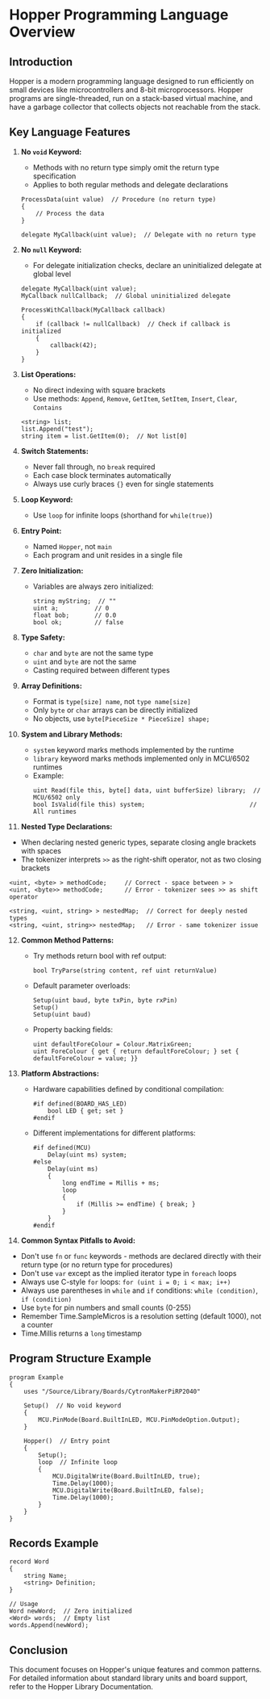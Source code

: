 # Hopper Programming Language Overview

## Introduction

Hopper is a modern programming language designed to run efficiently on small devices like microcontrollers and 8-bit microprocessors. Hopper programs are single-threaded, run on a stack-based virtual machine, and have a garbage collector that collects objects not reachable from the stack.

## Key Language Features

1. **No `void` Keyword:**
   - Methods with no return type simply omit the return type specification
   - Applies to both regular methods and delegate declarations
   ```hopper
   ProcessData(uint value)  // Procedure (no return type)
   {
       // Process the data
   }
   
   delegate MyCallback(uint value);  // Delegate with no return type
   ```

2. **No `null` Keyword:**
   - For delegate initialization checks, declare an uninitialized delegate at global level
   ```hopper
   delegate MyCallback(uint value);
   MyCallback nullCallback;  // Global uninitialized delegate
   
   ProcessWithCallback(MyCallback callback)
   {
       if (callback != nullCallback)  // Check if callback is initialized
       {
           callback(42);
       }
   }
   ```

3. **List Operations:**
   - No direct indexing with square brackets
   - Use methods: `Append`, `Remove`, `GetItem`, `SetItem`, `Insert`, `Clear`, `Contains`
   ```hopper
   <string> list;
   list.Append("test");
   string item = list.GetItem(0);  // Not list[0]
   ```

4. **Switch Statements:**
   - Never fall through, no `break` required
   - Each case block terminates automatically
   - Always use curly braces `{}` even for single statements

5. **Loop Keyword:**
   - Use `loop` for infinite loops (shorthand for `while(true)`)

6. **Entry Point:**
   - Named `Hopper`, not `main`
   - Each program and unit resides in a single file

7. **Zero Initialization:**
   - Variables are always zero initialized:
     ```hopper
     string myString;  // ""
     uint a;          // 0
     float bob;       // 0.0
     bool ok;         // false
     ```

8. **Type Safety:**
   - `char` and `byte` are not the same type
   - `uint` and `byte` are not the same
   - Casting required between different types

9. **Array Definitions:**
   - Format is `type[size] name`, not `type name[size]`
   - Only `byte` or `char` arrays can be directly initialized
   - No objects, use `byte[PieceSize * PieceSize] shape;`

10. **System and Library Methods:**
    - `system` keyword marks methods implemented by the runtime
    - `library` keyword marks methods implemented only in MCU/6502 runtimes
    - Example:
      ```hopper
      uint Read(file this, byte[] data, uint bufferSize) library;  // MCU/6502 only
      bool IsValid(file this) system;                             // All runtimes
      ```

11. **Nested Type Declarations:**
   - When declaring nested generic types, separate closing angle brackets with spaces
   - The tokenizer interprets `>>` as the right-shift operator, not as two closing brackets
   ```hopper
   <uint, <byte> > methodCode;     // Correct - space between > >
   <uint, <byte>> methodCode;      // Error - tokenizer sees >> as shift operator
   
   <string, <uint, string> > nestedMap;  // Correct for deeply nested types
   <string, <uint, string>> nestedMap;   // Error - same tokenizer issue
   ```

12. **Common Method Patterns:**
    - Try methods return bool with ref output:
      ```hopper
      bool TryParse(string content, ref uint returnValue)
      ```
    - Default parameter overloads:
      ```hopper
      Setup(uint baud, byte txPin, byte rxPin)
      Setup()
      Setup(uint baud)
      ```
    - Property backing fields:
      ```hopper
      uint defaultForeColour = Colour.MatrixGreen;
      uint ForeColour { get { return defaultForeColour; } set { defaultForeColour = value; }}
      ```

13. **Platform Abstractions:**
    - Hardware capabilities defined by conditional compilation:
      ```hopper
      #if defined(BOARD_HAS_LED)
          bool LED { get; set }
      #endif
      ```
    - Different implementations for different platforms:
      ```hopper
      #if defined(MCU)
          Delay(uint ms) system;
      #else
          Delay(uint ms)
          {
              long endTime = Millis + ms;
              loop
              {
                  if (Millis >= endTime) { break; }
              }
          }
      #endif
      ```

14. **Common Syntax Pitfalls to Avoid:**
   - Don't use `fn` or `func` keywords - methods are declared directly with their return type (or no return type for procedures)
   - Don't use `var` except as the implied iterator type in `foreach` loops
   - Always use C-style `for` loops: `for (uint i = 0; i < max; i++)`
   - Always use parentheses in `while` and `if` conditions: `while (condition)`, `if (condition)`
   - Use `byte` for pin numbers and small counts (0-255)
   - Remember Time.SampleMicros is a resolution setting (default 1000), not a counter
   - Time.Millis returns a `long` timestamp

## Program Structure Example

```hopper
program Example
{
    uses "/Source/Library/Boards/CytronMakerPiRP2040"
    
    Setup()  // No void keyword
    {
        MCU.PinMode(Board.BuiltInLED, MCU.PinModeOption.Output);
    }
    
    Hopper()  // Entry point
    {
        Setup();
        loop  // Infinite loop
        {
            MCU.DigitalWrite(Board.BuiltInLED, true);
            Time.Delay(1000);
            MCU.DigitalWrite(Board.BuiltInLED, false);
            Time.Delay(1000);
        }
    }
}
```

## Records Example

```hopper
record Word
{
    string Name;
    <string> Definition;
}

// Usage
Word newWord;  // Zero initialized
<Word> words;  // Empty list
words.Append(newWord);
```

## Conclusion

This document focuses on Hopper's unique features and common patterns. For detailed information about standard library units and board support, refer to the Hopper Library Documentation.